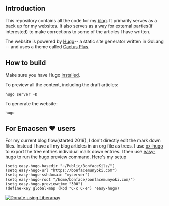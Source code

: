 ## Introduction

This repository contains all the code for my [blog](https://bonfacemunyoki.com
"my blog"). It primarily serves as a back up for my websites. It also serves as
a way for external parties(if interested) to make corrections to some of the
articles I have written.

The website is powered by [Hugo](https://gohugo.io/ "hugo")-- a static site
generator written in GoLang -- and uses a theme called [Cactus
Plus](https://themes.gohugo.io/hugo-theme-cactus-plus/ "theme used").

## How to build

Make sure you have Hugo [installed](https://gohugo.io/getting-started/installing/ "how to install hugo").

To preview all the content, including the draft articles:

```
hugo server -D
```

To generate the website:

```
hugo
```

## For Emacsen :heart: users

For my current blog flow(started 2019), I don't directly edit the mark down files. Instead I have all my blog articles in an org file as trees. I use [ox-hugo](https://ox-hugo.scripter.co/) to export the tree entries individual mark down entries. I then use [easy-hugo](https://github.com/masasam/emacs-easy-hugo) to run the hugo preview command.  Here's my setup

```
(setq easy-hugo-basedir "~/Public/BonfaceKilz/")
(setq easy-hugo-url "https://bonfacemunyoki.com")
(setq easy-hugo-sshdomain "myserver")
(setq easy-hugo-root "/home/bonface/bonfacemunyoki.com/")
(setq easy-hugo-previewtime "300")
(define-key global-map (kbd "C-c C-e") 'easy-hugo)
```

<noscript><a href="https://liberapay.com/BonfaceKilz/donate"><img alt="Donate using Liberapay" src="https://liberapay.com/assets/widgets/donate.svg"></a></noscript>
